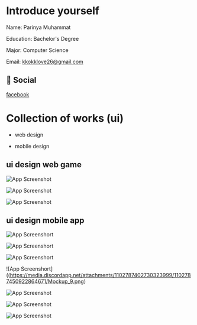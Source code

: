 
# Introduce yourself

Name: Parinya Muhammat

Education: Bachelor's Degree

Major: Computer Science

Email: kkokklove26@gmail.com

## 🔗 Social
[facebook](https://www.facebook.com/ParinyaMuhammat)




# Collection of works (ui)

- web design

- mobile design



## ui design web game

![App Screenshot](img/ui_homepage_game2.png)

![App Screenshot](https://media.discordapp.net/attachments/663023432082128916/1088742208112443492/ui_homepag_game.png)

![App Screenshot](img/home.png)



## ui design mobile app

![App Screenshort](https://media.discordapp.net/attachments/663023432082128916/1088743213352890428/Mockup_5.jpg)

![App Screenshort](https://media.discordapp.net/attachments/663023432082128916/1088743518270402580/Mockup_3.png)

![App Screenshort](https://media.discordapp.net/attachments/663023432082128916/1088743518589157427/Mockup_4.png)

![App Screenshort]((https://media.discordapp.net/attachments/1102787402730323999/1102787450922864671/Mockup_9.png)

![App Screenshot](img/3.png)

![App Screenshot](https://media.discordapp.net/attachments/663023432082128916/1088743532522643506/1.png)

![App Screenshot](img/2.png)


